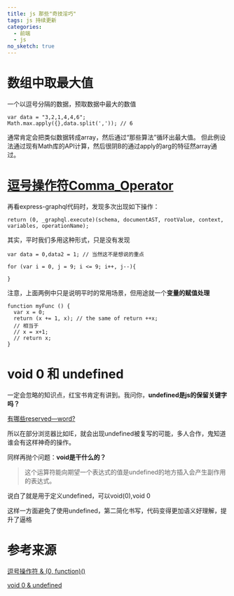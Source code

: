 ```yaml
---
title: js 那些"奇技淫巧"
tags: js 持续更新
categories:
  - 前端
  - js
no_sketch: true
---
```


# 数组中取最大值
一个以逗号分隔的数据，预取数据中最大的数值
````
var data = "3,2,1,4,4,6";
Math.max.apply({},data.split(',')); // 6
````

通常肯定会把类似数据转成array，然后通过“那些算法”循环出最大值。
但此例设法通过现有Math库的API计算，然后很阴B的通过apply的arg的特征然array通过。

# [逗号操作符Comma_Operator](https://developer.mozilla.org/zh-CN/docs/Web/JavaScript/Reference/Operators/Comma_Operator)
再看express-graphql代码时，发现多次出现如下操作：
````
return (0, _graphql.execute)(schema, documentAST, rootValue, context, variables, operationName);
````
其实，平时我们多用这种形式，只是没有发现
````
var data = 0,data2 = 1; // 当然这不是想说的重点
````
````
for (var i = 0, j = 9; i <= 9; i++, j--){

}
````
注意，上面两例中只是说明平时的常用场景，但用途就一个**变量的赋值处理**
````
function myFunc () {
  var x = 0;
  return (x += 1, x); // the same of return ++x;
  // 相当于
  // x = x+1;
  // return x;
}
````

# void 0 和 undefined
一定会忽略的知识点，红宝书肯定有讲到。我问你，**undefined是js的保留关键字吗？**

[有哪些reserved—word?](https://developer.mozilla.org/zh-CN/docs/Web/JavaScript/Reference/Reserved_words)

所以在部分浏览器比如IE，就会出现undefined被复写的可能，多人合作，鬼知道谁会有这样神奇的操作。

同样再抛个问题：**void是干什么的？**
> 这个运算符能向期望一个表达式的值是undefined的地方插入会产生副作用的表达式。

说白了就是用于定义undefined，可以void(0),void 0

这样一方面避免了使用undefined，第二简化书写，代码变得更加语义好理解，提升了逼格

# 参考来源
[逗号操作符 & (0, function)()](https://www.jianshu.com/p/cd188bda72df)

[void 0 & undefined](https://github.com/hanzichi/underscore-analysis/issues/1)